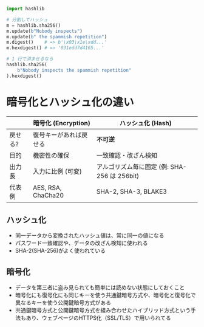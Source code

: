 ```py
import hashlib

# 分割してハッシュ
m = hashlib.sha256()
m.update(b"Nobody inspects")
m.update(b" the spammish repetition")
m.digest()    # => b'\x03\x1e\xdd...'
m.hexdigest() # => '031edd7d4165...'

# 1 行で済ませるなら
hashlib.sha256(
    b"Nobody inspects the spammish repetition"
).hexdigest()

```

# 暗号化とハッシュ化の違い

|      | 暗号化 (Encryption)   | ハッシュ化 (Hash)                     |
| ---- | ------------------ | -------------------------------- |
| 戻せる? | 復号キーがあれば戻せる        | **不可逆**                          |
| 目的   | 機密性の確保             | 一致確認・改ざん検知                       |
| 出力長  | 入力に比例 (可変)         | アルゴリズム毎に固定 (例: SHA-256 は 256bit) |
| 代表例  | AES, RSA, ChaCha20 | SHA-2, SHA-3, BLAKE3             |

## ハッシュ化
- 同一データから変換されたハッシュ値は、常に同一の値になる
- パスワード一致確認や、データの改ざん検知に使われる
- SHA-2(SHA-256)がよく使われている

## 暗号化
- データを第三者に盗み見られても簡単には読めない状態にしておくこと
- 暗号化にも復号化にも同じキーを使う共通鍵暗号方式や、暗号化と復号化で異なるキーを使う公開鍵暗号方式がある
- 共通鍵暗号方式と公開鍵暗号方式を組み合わせたハイブリッド方式という手法もあり、ウェブページのHTTPS化（SSL/TLS）で用いられてる
